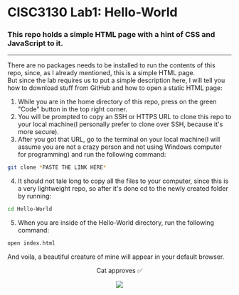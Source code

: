 # CISC3130 Lab1: Hello-World
### This repo holds a simple HTML page with a hint of CSS and JavaScript to it.
---
There are no packages needs to be installed to run the contents of this repo, since, as I already mentioned, this is a simple HTML page.  
But since the lab requires us to put a simple description here, I will tell you how to download stuff from GitHub and how to open a static HTML page:

1. While you are in the home directory of this repo, press on the green "Code" button in the top right corner.
2. You will be prompted to copy an SSH or HTTPS URL to clone this repo to your local machine(I personally prefer to clone over SSH, because it's more secure).
3. After you got that URL, go to the terminal on your local machine(I will assume you are not a crazy person and not using Windows computer for programming) and run the following command: 
```zsh
git clone *PASTE THE LINK HERE*
```
4. It should not tale long to copy all the files to your computer, since this is a very lightweight repo, so after it's done cd to the newly created folder by running: 
```zsh 
cd Hello-World
```  
5. When you are inside of the Hello-World directory, run the following command: 
```zsh
open index.html
``` 
And voila, a beautiful creature of mine will appear in your default browser.  
<div align="center">
  <p>Cat approves ✅</p>
  <img src="https://i.pinimg.com/originals/92/19/a5/9219a5e4424f3c097846e0ab41b510cb.jpg" />
</div>
